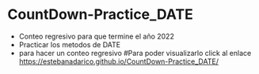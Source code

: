 # CountDown-Practice_DATE
- Conteo regresivo para que termine el año 2022
- Practicar los metodos de DATE 
- para hacer un conteo regresivo 
#Para poder visualizarlo click al enlace
https://estebanadarico.github.io/CountDown-Practice_DATE/
